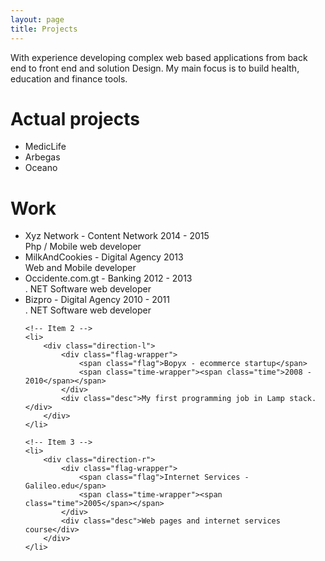```yaml
---
layout: page
title: Projects
---
```

<p class="message">With experience developing complex web based applications from back end to front end and solution Design. 
My main focus is to build health, education and finance tools.
</p>

Actual projects
====
* MedicLife
* Arbegas
* Oceano
 
Work
===  
<!-- The Timeline -->

<ul class="timeline">
    	<!-- Item 1 -->
	<li>
		<div class="direction-l">
			<div class="flag-wrapper">
				<span class="flag">Xyz Network - Content Network</span>
				<span class="time-wrapper"><span class="time">2014 - 2015</span></span>
			</div>
			<div class="desc">Php / Mobile web developer</div>
		</div>
	</li>
  	<!-- Item 1 -->
	<li>
		<div class="direction-r">
			<div class="flag-wrapper">
				<span class="flag">MilkAndCookies - Digital Agency</span>
				<span class="time-wrapper"><span class="time">2013</span></span>
			</div>
			<div class="desc">Web and Mobile developer</div>
		</div>
	</li>
	<!-- Item 1 -->
	<li>
		<div class="direction-l">
			<div class="flag-wrapper">
				<span class="flag">Occidente.com.gt - Banking</span>
				<span class="time-wrapper"><span class="time">2012 - 2013</span></span>
			</div>
			<div class="desc">. NET Software web developer</div>
		</div>
	</li>
	<!-- Item 1 -->
	<li>
		<div class="direction-r">
			<div class="flag-wrapper">
				<span class="flag">Bizpro - Digital Agency</span>
				<span class="time-wrapper"><span class="time">2010 - 2011</span></span>
			</div>
			<div class="desc">. NET Software web developer</div>
		</div>
	</li>
  
	<!-- Item 2 -->
	<li>
		<div class="direction-l">
			<div class="flag-wrapper">
				<span class="flag">Bopyx - ecommerce startup</span>
				<span class="time-wrapper"><span class="time">2008 - 2010</span></span>
			</div>
			<div class="desc">My first programming job in Lamp stack.</div>
		</div>
	</li>

	<!-- Item 3 -->
	<li>
		<div class="direction-r">
			<div class="flag-wrapper">
				<span class="flag">Internet Services - Galileo.edu</span>
				<span class="time-wrapper"><span class="time">2005</span></span>
			</div>
			<div class="desc">Web pages and internet services course</div>
		</div>
	</li>
  
</ul>


